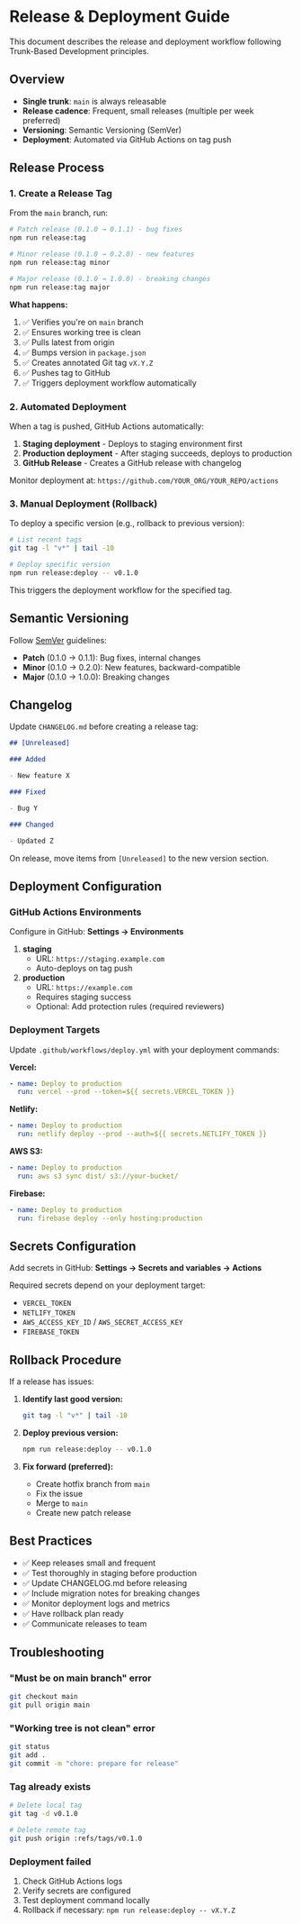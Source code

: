 # Release & Deployment Guide

This document describes the release and deployment workflow following Trunk-Based Development principles.

## Overview

- **Single trunk**: `main` is always releasable
- **Release cadence**: Frequent, small releases (multiple per week preferred)
- **Versioning**: Semantic Versioning (SemVer)
- **Deployment**: Automated via GitHub Actions on tag push

## Release Process

### 1. Create a Release Tag

From the `main` branch, run:

```bash
# Patch release (0.1.0 → 0.1.1) - bug fixes
npm run release:tag

# Minor release (0.1.0 → 0.2.0) - new features
npm run release:tag minor

# Major release (0.1.0 → 1.0.0) - breaking changes
npm run release:tag major
```

**What happens:**

1. ✅ Verifies you're on `main` branch
2. ✅ Ensures working tree is clean
3. ✅ Pulls latest from origin
4. ✅ Bumps version in `package.json`
5. ✅ Creates annotated Git tag `vX.Y.Z`
6. ✅ Pushes tag to GitHub
7. ✅ Triggers deployment workflow automatically

### 2. Automated Deployment

When a tag is pushed, GitHub Actions automatically:

1. **Staging deployment** - Deploys to staging environment first
2. **Production deployment** - After staging succeeds, deploys to production
3. **GitHub Release** - Creates a GitHub release with changelog

Monitor deployment at: `https://github.com/YOUR_ORG/YOUR_REPO/actions`

### 3. Manual Deployment (Rollback)

To deploy a specific version (e.g., rollback to previous version):

```bash
# List recent tags
git tag -l "v*" | tail -10

# Deploy specific version
npm run release:deploy -- v0.1.0
```

This triggers the deployment workflow for the specified tag.

## Semantic Versioning

Follow [SemVer](https://semver.org/) guidelines:

- **Patch** (0.1.0 → 0.1.1): Bug fixes, internal changes
- **Minor** (0.1.0 → 0.2.0): New features, backward-compatible
- **Major** (0.1.0 → 1.0.0): Breaking changes

## Changelog

Update `CHANGELOG.md` before creating a release tag:

```markdown
## [Unreleased]

### Added

- New feature X

### Fixed

- Bug Y

### Changed

- Updated Z
```

On release, move items from `[Unreleased]` to the new version section.

## Deployment Configuration

### GitHub Actions Environments

Configure in GitHub: **Settings → Environments**

1. **staging**
   - URL: `https://staging.example.com`
   - Auto-deploys on tag push
2. **production**
   - URL: `https://example.com`
   - Requires staging success
   - Optional: Add protection rules (required reviewers)

### Deployment Targets

Update `.github/workflows/deploy.yml` with your deployment commands:

**Vercel:**

```yaml
- name: Deploy to production
  run: vercel --prod --token=${{ secrets.VERCEL_TOKEN }}
```

**Netlify:**

```yaml
- name: Deploy to production
  run: netlify deploy --prod --auth=${{ secrets.NETLIFY_TOKEN }}
```

**AWS S3:**

```yaml
- name: Deploy to production
  run: aws s3 sync dist/ s3://your-bucket/
```

**Firebase:**

```yaml
- name: Deploy to production
  run: firebase deploy --only hosting:production
```

## Secrets Configuration

Add secrets in GitHub: **Settings → Secrets and variables → Actions**

Required secrets depend on your deployment target:

- `VERCEL_TOKEN`
- `NETLIFY_TOKEN`
- `AWS_ACCESS_KEY_ID` / `AWS_SECRET_ACCESS_KEY`
- `FIREBASE_TOKEN`

## Rollback Procedure

If a release has issues:

1. **Identify last good version:**

   ```bash
   git tag -l "v*" | tail -10
   ```

2. **Deploy previous version:**

   ```bash
   npm run release:deploy -- v0.1.0
   ```

3. **Fix forward (preferred):**
   - Create hotfix branch from `main`
   - Fix the issue
   - Merge to `main`
   - Create new patch release

## Best Practices

- ✅ Keep releases small and frequent
- ✅ Test thoroughly in staging before production
- ✅ Update CHANGELOG.md before releasing
- ✅ Include migration notes for breaking changes
- ✅ Monitor deployment logs and metrics
- ✅ Have rollback plan ready
- ✅ Communicate releases to team

## Troubleshooting

### "Must be on main branch" error

```bash
git checkout main
git pull origin main
```

### "Working tree is not clean" error

```bash
git status
git add .
git commit -m "chore: prepare for release"
```

### Tag already exists

```bash
# Delete local tag
git tag -d v0.1.0

# Delete remote tag
git push origin :refs/tags/v0.1.0
```

### Deployment failed

1. Check GitHub Actions logs
2. Verify secrets are configured
3. Test deployment command locally
4. Rollback if necessary: `npm run release:deploy -- vX.Y.Z`
